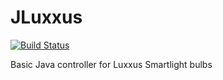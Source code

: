 # JLuxxus

[![Build Status](https://travis-ci.org/robbertnoordzij/JLuxxus.svg?branch=master)](https://travis-ci.org/robbertnoordzij/JLuxxus)

Basic Java controller for Luxxus Smartlight bulbs
